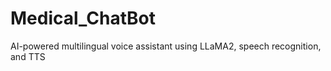 # Medical_ChatBot
AI-powered multilingual voice assistant using LLaMA2, speech recognition, and TTS
